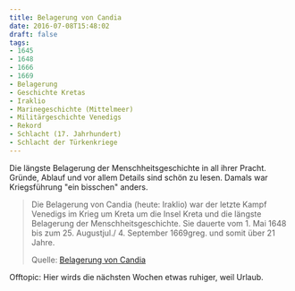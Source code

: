 ```yaml
---
title: Belagerung von Candia
date: 2016-07-08T15:48:02
draft: false
tags:
- 1645
- 1648
- 1666
- 1669
- Belagerung
- Geschichte Kretas
- Iraklio
- Marinegeschichte (Mittelmeer)
- Militärgeschichte Venedigs
- Rekord
- Schlacht (17. Jahrhundert)
- Schlacht der Türkenkriege
---
```


Die längste Belagerung der Menschheitsgeschichte in all ihrer Pracht.
Gründe, Ablauf und vor allem Details sind schön zu lesen.
Damals war Kriegsführung "ein bisschen" anders.

> Die Belagerung von Candia (heute: Iraklio) war der letzte Kampf Venedigs
> im Krieg um Kreta um die Insel Kreta und die längste Belagerung der
> Menschheitsgeschichte. Sie dauerte vom 1. Mai 1648 bis zum 25.
> Augustjul./ 4. September 1669greg. und somit über 21 Jahre.
>
> Quelle: [Belagerung von Candia](https://de.wikipedia.org/wiki/Belagerung_von_Candia)

Offtopic: Hier wirds die nächsten Wochen etwas ruhiger, weil Urlaub.

